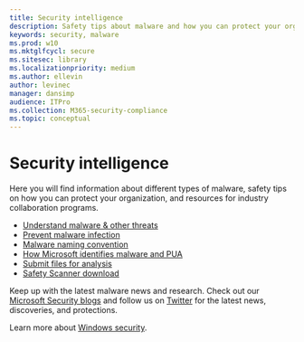 ```yaml
---
title: Security intelligence
description: Safety tips about malware and how you can protect your organization
keywords: security, malware
ms.prod: w10
ms.mktglfcycl: secure
ms.sitesec: library
ms.localizationpriority: medium
ms.author: ellevin
author: levinec
manager: dansimp
audience: ITPro
ms.collection: M365-security-compliance  
ms.topic: conceptual
---
```

# Security intelligence

Here you will find information about different types of malware, safety tips on how you can protect your organization, and resources for industry collaboration programs.

* [Understand malware & other threats](understanding-malware.md)
* [Prevent malware infection](prevent-malware-infection.md)
* [Malware naming convention](malware-naming.md)
* [How Microsoft identifies malware and PUA](criteria.md)
* [Submit files for analysis](submission-guide.md)
* [Safety Scanner download](safety-scanner-download.md)

Keep up with the latest malware news and research. Check out our [Microsoft Security blogs](https://www.microsoft.com/security/blog/product/windows/) and follow us on [Twitter](https://twitter.com/wdsecurity) for the latest news, discoveries, and protections.

Learn more about [Windows security](https://docs.microsoft.com/windows/security/index).